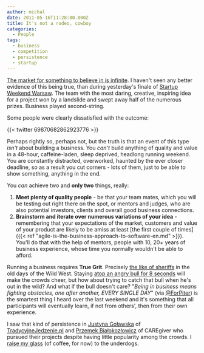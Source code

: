 ```yaml
---
author: michal
date: 2011-05-16T11:28:00.000Z
title: It's not a rodeo, cowboy
categories:
  - People
tags:
  - business
  - competition
  - persistence
  - startup
---
```


[The market for something to believe in is infinite](http://gapingvoid.com/2004/06/27/the-hughtrain/). I haven't seen any better evidence of this being true, than during yesterday's finale of [Startup Weekend Warsaw](http://warsaw.startupweekend.org/). The team with the most daring, creative, inspiring idea for a project won by a landslide and swept away half of the numerous prizes. Business played second-string.

<!--more-->

Some people were clearly dissatisfied with the outcome:

{{< twitter 69870682862923776 >}}

Perhaps rightly so, perhaps not, but the truth is that an event of this type _isn't_ about building a business. You _can't_ build anything of quality and value in a 48-hour, caffeine-laden, sleep deprived, headlong running weekend. You are constantly distracted, overworked, haunted by the ever closer deadline, so as a result you cut corners - lots of them, just to be able to show something, anything in the end.

You _can_ achieve two and __only two__ things, really:

1. __Meet plenty of quality people__ - be that your team mates, which you will be testing out right there on the spot, or mentors and judges, who are also potential investors, clients and overall good business connections.
2. __Brainstorm and iterate over numerous variations of your idea__ - remembering that your expectations of the market, customers and value of your product are likely to be amiss at least [the first couple of times]({{< ref "agile-is-the-business-approach-to-software-en.md" >}}). You'll do that with the help of mentors, people with 10, 20+ years of business experience, whose time you normally wouldn't be able to afford.

Running a business requires __True Grit__. Precisely [the like of sheriffs](http://www.imdb.com/title/tt1403865/) in the old days of the Wild West. Staying [atop an angry bull for 8 seconds](http://en.wikipedia.org/wiki/Bull_riding) will make the crowds cheer, but how about trying to catch that bull when he's out in the wild? And what if the bull doesn't care? "_Being in business means fighting obstacles, one after another, EVERY SINGLE DAY_" (via [@ForPiter](https://twitter.com/ForPiter)) is the smartest thing I heard over the last weekend and it's something that all participants will eventually learn, if not from others', then from their own experience.

I saw that kind of persistence in [Justyna Goławska](https://twitter.com/jgolawska) of [TradycyjneJedzenie.pl](http://www.tradycyjnejedzenie.pl) and [Przemek Białokozłowicz](http://twitter.com/PBialokozowicz) of CAREgiver who pursued their projects despite having little popularity among the crowds. I [raise my glass](http://www.youtube.com/watch?v=XjVNlG5cZyQ) (of coffee, for now) to the underdogs.

